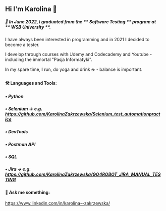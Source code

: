 ## Hi I'm Karolina 👋




#####  🌱 In June 2022, I graduated from the ** Software Testing ** program at ** WSB University **.
I have always been interested in programming and in 2021 I decided to become a tester.

I develop through courses with Udemy and Codecademy and Youtube - including the immortal "Pasja Informatyki".

In my spare time, I run, do yoga and drink :coffee: - balance is important.





#### 🛠 Languages and Tools:

##### •	Python

##### •	Selenium -> e.g. https://github.com/KarolinaZakrzewska/Selenium_test_automationpractice

##### • DevTools

##### •	Postman API

##### •	SQL

##### •	Jira -> e.g. https://github.com/KarolinaZakrzewska/GO4ROBOT_JIRA_MANUAL_TESTING

#### 💬 Ask me something: 

https://www.linkedin.com/in/karolina--zakrzewska/



